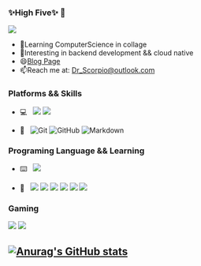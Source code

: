 ### ✨High Five✨ 👋
![](https://visitor-badge.glitch.me/badge?page_id=CasterWx.readme)

  * 🌱Learning ComputerScience in collage
  * 🤔Interesting in backend development && cloud native
  * 😄[Blog Page](http://blog.drscorpio.site/)
  * 📫Reach me at: Dr_Scorpio@outlook.com

### Platforms && Skills
 * 💻 &#160; [![](https://img.shields.io/badge/-Arch%20Linux-33aadd?style=flat-square&logo=arch-linux&logoColor=ffffff)](https://www.archlinux.org/)
 [![](https://img.shields.io/badge/-Windows10-0078D6?style=flat-square&logo=windows&logoColor=ffffff)](https://www.microsoft.com/windows/get-windows-10)

 * 🔧 &#160; ![Git](https://img.shields.io/badge/-Git-F05032?flat-squaret&logo=git&logoColor=ffffff)
![GitHub](https://img.shields.io/badge/-GitHub-181717?style=flat-square&logo=github&logoColor=ffffff)
![Markdown](https://img.shields.io/badge/-Markdown-000000?style=flat-square&logo=markdown&logoColor=ffffff)
 
 ### Programing Language && Learning
 * ⌨️ &#160; ![](https://img.shields.io/badge/-Golang-00ADD8?style=flat-square&logo=go&logoColor=ffffff)

 * 🌱 &#160; [![](https://img.shields.io/badge/-Docker-2496ED?style=flat-square&logo=docker&logoColor=ffffff)](https://www.docker.com/)
 [![](https://img.shields.io/badge/-Linux-fcc624?style=flat-square&logo=linux&logoColor=white)](https://www.linuxfoundation.org/)
 [![](https://img.shields.io/badge/-MySQL-003545?style=flat-square&logo=mysql&logoColor=white)](https://mariadb.com/)
 [![](https://img.shields.io/badge/-Redis-dc382d?style=flat-square&logo=redis&logoColor=white)](https://sass-lang.com/)
 ![](https://img.shields.io/badge/-TypeScript-3178C6?style=flat-square&logo=typescript&logoColor=white)
 ![](https://img.shields.io/badge/-Rust-000000?style=flat-square&logo=rust&logoColor=white)
 
 ### Gaming
 ![](https://img.shields.io/badge/-Nintendo%20Switch-e60012?style=flat-square&logo=nintendo%20switch&logoColor=ffffff)
[![](https://img.shields.io/badge/Steam-171a21?style=flat-square&logo=steam&logoColor=ffffff)](https://steamcommunity.com/id/drscorpio)

  
[![Anurag's GitHub stats](https://github-readme-stats.vercel.app/api?username=DrScorpio&show_icons=true&theme=onedark)](https://github.com/anuraghazra/github-readme-stats)
---

<!--
**DrScorpio/DrScorpio** is a  _special_ ✨ repository because its `README.md` (this file) appears on your GitHub profile.

Here are some ideas to get you started:

-  I’m currently working on ...
-  I’m  learning ...
- 👯 I’m  to collaborate on ...
-  I’m looking for help with ...
- 💬 Ask me about ...
-  How to reach me: ...
-  Pronouns: ...
- ⚡ Fun fact: ...
-->
